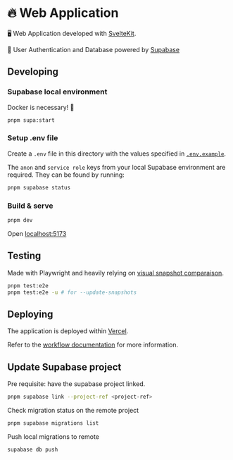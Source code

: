 # :fire: Web Application

:desktop_computer: Web Application developed with [SvelteKit](https://kit.svelte.dev).

:bust_in_silhouette: User Authentication and Database powered by [Supabase](https://supabase.com)

## Developing

### Supabase local environment

Docker is necessary! :whale:

```bash
pnpm supa:start
```

### Setup .env file

Create a `.env` file in this directory with the values specified in [`.env.example`](.env.example).

The `anon` and `service role` keys from your local Supabase environment are required. They can be found by running:

```bash
pnpm supabase status
```

### Build & serve

```bash
pnpm dev
```

Open [localhost:5173](http://localhost:5173)

## Testing

Made with Playwright and heavily relying on [visual snapshot comparaison](https://playwright.dev/docs/test-snapshots).

```bash
pnpm test:e2e
pnpm test:e2e -u # for --update-snapshots
```

## Deploying

The application is deployed within [Vercel](https://vercel.com).

Refer to the [workflow documentation](../../README.md) for more information.

## Update Supabase project

Pre requisite: have the supabase project linked.

```bash
pnpm supabase link --project-ref <project-ref>
```

Check migration status on the remote project

```bash
pnpm supabase migrations list
```

Push local migrations to remote

```bash
supabase db push
```
